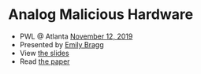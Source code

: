 # Analog Malicious Hardware

- PWL @ Atlanta [November 12, 2019](https://www.meetup.com/Papers-We-Love-Atlanta/events/rxswhryzpbqb)
- Presented by [Emily Bragg](https://www.linkedin.com/in/emilybragg/)
- View [the slides](https://github.com/papers-we-love/atlanta/blob/master/presentations/analog-malicious-hardware/a2.pdf)
- Read [the paper](https://web.eecs.umich.edu/~taustin/papers/OAKLAND16-a2attack.pdf)
